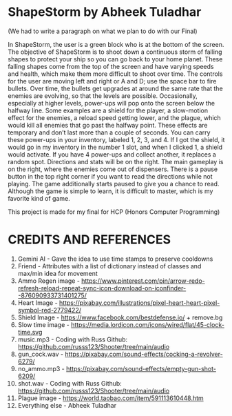 ShapeStorm by Abheek Tuladhar
=============================
(We had to write a paragraph on what we plan to do with our Final)

In ShapeStorm, the user is a green block who is at the bottom of the screen. The objective of ShapeStorm is to shoot down a continuous storm of falling shapes to protect your ship so you can go back to your home planet. These falling shapes come from the top of the screen and have varying speeds and health, which make them more difficult to shoot over time. The controls for the user are moving left and right or A and D; use the space bar to fire bullets. Over time, the bullets get upgrades at around the same rate that the enemies are evolving, so that the levels are possible. Occasionally, especially at higher levels, power-ups will pop onto the screen below the halfway line. Some examples are a shield for the player, a slow-motion effect for the enemies, a reload speed getting lower, and the plague, which would kill all enemies that go past the halfway point. These effects are temporary and don’t last more than a couple of seconds. You can carry these power-ups in your inventory, labeled 1, 2, 3, and 4. If I got the shield, it would go in my inventory in the number 1 slot, and when I clicked 1, a shield would activate. If you have 4 power-ups and collect another, it replaces a random spot. Directions and stats will be on the right. The main gameplay is on the right, where the enemies come out of dispensers. There is a pause button in the top right corner if you want to read the directions while not playing. The game additionally starts paused to give you a chance to read.
Although the game is simple to learn, it is difficult to master, which is my favorite kind of game.

This project is made for my final for HCP (Honors Computer Programming)


CREDITS AND REFERENCES
======================
1. Gemini AI - Gave the idea to use time stamps to preserve cooldowns
2. Friend - Attributes with a list of dictionary instead of classes and max/min idea for movement
3. Ammo Regen image - https://www.pinterest.com/pin/arrow-redo-refresh-reload-repeat-sync-icon-download-on-iconfinder--876090933731401275/
4. Heart Image - https://pixabay.com/illustrations/pixel-heart-heart-pixel-symbol-red-2779422/
5. Shield Image - https://www.facebook.com/bestdefense.io/ + remove.bg
6. Slow time image - https://media.lordicon.com/icons/wired/flat/45-clock-time.svg
7. music.mp3 - Coding with Russ Github: https://github.com/russs123/Shooter/tree/main/audio
8. gun_cock.wav - https://pixabay.com/sound-effects/cocking-a-revolver-6279/
9. no_ammo.mp3 - https://pixabay.com/sound-effects/empty-gun-shot-6209/
10. shot.wav - Coding with Russ Github: https://github.com/russs123/Shooter/tree/main/audio
11. Plague image - https://world.taobao.com/item/591113610448.htm
12. Everything else - Abheek Tuladhar
